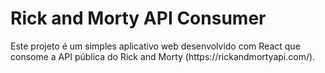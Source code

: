 # Rick and Morty API Consumer

<p>Este projeto é um simples aplicativo web desenvolvido com React que consome a API pública do Rick and Morty (https://rickandmortyapi.com/).</p>

